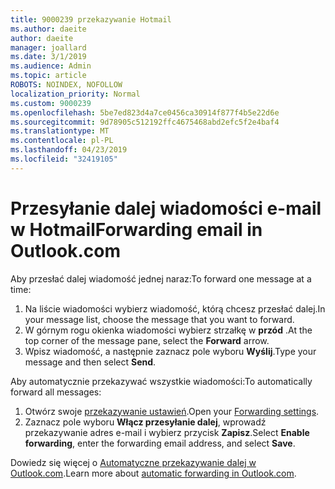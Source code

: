 ```yaml
---
title: 9000239 przekazywanie Hotmail
ms.author: daeite
author: daeite
manager: joallard
ms.date: 3/1/2019
ms.audience: Admin
ms.topic: article
ROBOTS: NOINDEX, NOFOLLOW
localization_priority: Normal
ms.custom: 9000239
ms.openlocfilehash: 5be7ed823d4a7ce0456ca30914f877f4b5e22d6e
ms.sourcegitcommit: 9d78905c512192ffc4675468abd2efc5f2e4baf4
ms.translationtype: MT
ms.contentlocale: pl-PL
ms.lasthandoff: 04/23/2019
ms.locfileid: "32419105"
---
```

# <a name="forwarding-email-in-outlookcom"></a><span data-ttu-id="b4ecc-102">Przesyłanie dalej wiadomości e-mail w Hotmail</span><span class="sxs-lookup"><span data-stu-id="b4ecc-102">Forwarding email in Outlook.com</span></span>

<span data-ttu-id="b4ecc-103">Aby przesłać dalej wiadomość jednej naraz:</span><span class="sxs-lookup"><span data-stu-id="b4ecc-103">To forward one message at a time:</span></span>

1. <span data-ttu-id="b4ecc-104">Na liście wiadomości wybierz wiadomość, którą chcesz przesłać dalej.</span><span class="sxs-lookup"><span data-stu-id="b4ecc-104">In your message list, choose the message that you want to forward.</span></span>
2. <span data-ttu-id="b4ecc-105">W górnym rogu okienka wiadomości wybierz strzałkę w **przód** .</span><span class="sxs-lookup"><span data-stu-id="b4ecc-105">At the top corner of the message pane, select the **Forward** arrow.</span></span>
3. <span data-ttu-id="b4ecc-106">Wpisz wiadomość, a następnie zaznacz pole wyboru **Wyślij**.</span><span class="sxs-lookup"><span data-stu-id="b4ecc-106">Type your message and then select **Send**.</span></span>

<span data-ttu-id="b4ecc-107">Aby automatycznie przekazywać wszystkie wiadomości:</span><span class="sxs-lookup"><span data-stu-id="b4ecc-107">To automatically forward all messages:</span></span>

1. <span data-ttu-id="b4ecc-108">Otwórz swoje [przekazywanie ustawień](https://outlook.live.com/mail/options/mail/forwarding/forwardingOption).</span><span class="sxs-lookup"><span data-stu-id="b4ecc-108">Open your [Forwarding settings](https://outlook.live.com/mail/options/mail/forwarding/forwardingOption).</span></span>
2. <span data-ttu-id="b4ecc-109">Zaznacz pole wyboru **Włącz przesyłanie dalej**, wprowadź przekazywanie adres e-mail i wybierz przycisk **Zapisz**.</span><span class="sxs-lookup"><span data-stu-id="b4ecc-109">Select **Enable forwarding**, enter the forwarding email address, and select **Save**.</span></span>

<span data-ttu-id="b4ecc-110">Dowiedz się więcej o [Automatyczne przekazywanie dalej w Outlook.com](https://support.office.com/article/6246987c-6c8f-4144-b255-14fc07007dad).</span><span class="sxs-lookup"><span data-stu-id="b4ecc-110">Learn more about [automatic forwarding in Outlook.com](https://support.office.com/article/6246987c-6c8f-4144-b255-14fc07007dad).</span></span>